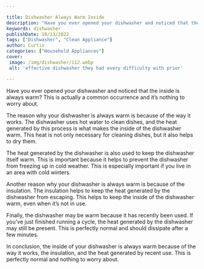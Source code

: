 ```yaml
---

title: Dishwasher Always Warm Inside
description: "Have you ever opened your dishwasher and noticed that the inside is always warm? This is actually a common occurrence and it’s not...get more info"
keywords: dishwasher
publishDate: 10/13/2022
tags: ["Dishwasher", "Clean Appliance"]
author: Curtis
categories: ["Household Appliances"]
cover: 
 image: /img/dishwasher/112.webp
 alt: 'effective dishwasher they had every difficulty with prior'

---
```


Have you ever opened your dishwasher and noticed that the inside is always warm? This is actually a common occurrence and it’s nothing to worry about. 

The reason why your dishwasher is always warm is because of the way it works. The dishwasher uses hot water to clean dishes, and the heat generated by this process is what makes the inside of the dishwasher warm. This heat is not only necessary for cleaning dishes, but it also helps to dry them. 

The heat generated by the dishwasher is also used to keep the dishwasher itself warm. This is important because it helps to prevent the dishwasher from freezing up in cold weather. This is especially important if you live in an area with cold winters. 

Another reason why your dishwasher is always warm is because of the insulation. The insulation helps to keep the heat generated by the dishwasher from escaping. This helps to keep the inside of the dishwasher warm, even when it’s not in use. 

Finally, the dishwasher may be warm because it has recently been used. If you’ve just finished running a cycle, the heat generated by the dishwasher may still be present. This is perfectly normal and should dissipate after a few minutes. 

In conclusion, the inside of your dishwasher is always warm because of the way it works, the insulation, and the heat generated by recent use. This is perfectly normal and nothing to worry about.
